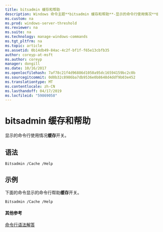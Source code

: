 ```yaml
---
title: bitsadmin 缓存和帮助
description: Windows 命令主题**bitsadmin 缓存和帮助**-显示的命令行使用情况**缓存**开关。
ms.custom: na
ms.prod: windows-server-threshold
ms.reviewer: na
ms.suite: na
ms.technology: manage-windows-commands
ms.tgt_pltfrm: na
ms.topic: article
ms.assetid: 0b14db49-84ac-4c2f-bf1f-f65e13cbfb35
author: coreyp-at-msft
ms.author: coreyp
manager: dongill
ms.date: 10/16/2017
ms.openlocfilehash: 7af78c21f4d96886d1050a95dc16594159bc2c0b
ms.sourcegitcommit: 0d0b32c8986ba7db9536e0b8648d4ddf9b03e452
ms.translationtype: MT
ms.contentlocale: zh-CN
ms.lasthandoff: 04/17/2019
ms.locfileid: "59869058"
---
```

# <a name="bitsadmin-cache-and-help"></a>bitsadmin 缓存和帮助



显示的命令行使用情况**缓存**开关。

## <a name="syntax"></a>语法

```
Bitsadmin /Cache /Help 
```

## <a name="BKMK_examples"></a>示例

下面的命令显示的命令行帮助**缓存**开关。
```
Bitsadmin /Cache /Help
```

#### <a name="additional-references"></a>其他参考

[命令行语法解答](command-line-syntax-key.md)